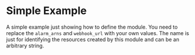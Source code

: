 # Simple Example

A simple example just showing how to define the module. You need to replace the `alarm_arns` and `webhook_url` with your own values. The name is just for identifying the resources created by this module and can be an arbitrary string.
